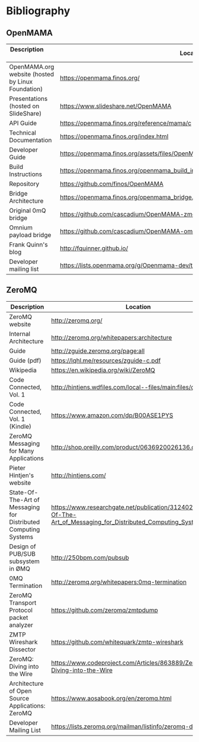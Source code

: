 # Bibliography

## OpenMAMA

Description &nbsp; &nbsp; &nbsp; &nbsp; &nbsp; &nbsp; &nbsp; &nbsp;  &nbsp;| Location
------------------------------------ | -------------
OpenMAMA.org website (hosted by Linux Foundation) | <https://openmama.finos.org/>
Presentations (hosted on SlideShare) | <https://www.slideshare.net/OpenMAMA>
API Guide | <https://openmama.finos.org/reference/mama/c>
Technical Documentation | <https://openmama.finos.org/index.html>
Developer Guide | <https://openmama.finos.org/assets/files/OpenMAMA%20Developer%27s%20Guide%20C.pdf>
Build Instructions | <https://openmama.finos.org/openmama_build_instructions.html>
Repository |<https://github.com/finos/OpenMAMA>
Bridge Architecture | <https://openmama.finos.org/openmama_bridge.html>
Original 0mQ bridge|<https://github.com/cascadium/OpenMAMA-zmq>
Omnium payload bridge|<https://github.com/cascadium/OpenMAMA-omnm>
Frank Quinn's blog|<http://fquinner.github.io/>
Developer mailing list|<https://lists.openmama.org/g/Openmama-dev/topics>


## ZeroMQ
Description | Location
------------------------------------ | -------------
ZeroMQ website|<http://zeromq.org/>
Internal Architecture | <http://zeromq.org/whitepapers:architecture>
Guide | <http://zguide.zeromq.org/page:all>
Guide (pdf) | <https://lqhl.me/resources/zguide-c.pdf>
Wikipedia | <https://en.wikipedia.org/wiki/ZeroMQ>
Code Connected, Vol. 1 | <http://hintjens.wdfiles.com/local--files/main:files/cc1pe.pdf>
Code Connected, Vol. 1 (Kindle) | <https://www.amazon.com/dp/B00ASE1PYS>
ZeroMQ Messaging for Many Applications | <http://shop.oreilly.com/product/0636920026136.do>
Pieter Hintjen's website | <http://hintjens.com/>
State-Of-The-Art of Messaging for Distributed Computing Systems | <https://www.researchgate.net/publication/312402709_State-Of-The-Art_of_Messaging_for_Distributed_Computing_Systems>
Design of PUB/SUB subsystem in ØMQ | <http://250bpm.com/pubsub>
 0MQ Termination| <http://zeromq.org/whitepapers:0mq-termination>
ZeroMQ Transport Protocol packet analyzer | <https://github.com/zeromq/zmtpdump>
 ZMTP Wireshark Dissector| <https://github.com/whitequark/zmtp-wireshark>
ZeroMQ: Diving into the Wire | <https://www.codeproject.com/Articles/863889/ZeroMQ-Diving-into-the-Wire>
Architecture of Open Source Applications: ZeroMQ | <https://www.aosabook.org/en/zeromq.html>
Developer Mailing List | <https://lists.zeromq.org/mailman/listinfo/zeromq-dev>